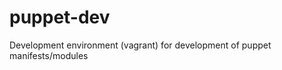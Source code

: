 puppet-dev
==========

Development environment (vagrant) for development of puppet manifests/modules
